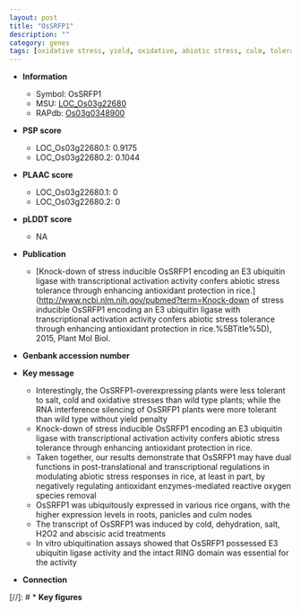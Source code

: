 ```yaml
---
layout: post
title: "OsSRFP1"
description: ""
category: genes
tags: [oxidative stress, yield, oxidative, abiotic stress, culm, tolerance, stress, abscisic acid, stress tolerance, biotic stress, stress response, Ubiquitin, reactive oxygen species]
---
```


* **Information**  
    + Symbol: OsSRFP1  
    + MSU: [LOC_Os03g22680](http://rice.plantbiology.msu.edu/cgi-bin/ORF_infopage.cgi?orf=LOC_Os03g22680)  
    + RAPdb: [Os03g0348900](http://rapdb.dna.affrc.go.jp/viewer/gbrowse_details/irgsp1?name=Os03g0348900)  

* **PSP score**  
    + LOC_Os03g22680.1: 0.9175 
    + LOC_Os03g22680.2: 0.1044 

* **PLAAC score**  
    + LOC_Os03g22680.1: 0 
    + LOC_Os03g22680.2: 0 

* **pLDDT score**
    + NA


* **Publication**  
    + [Knock-down of stress inducible OsSRFP1 encoding an E3 ubiquitin ligase with transcriptional activation activity confers abiotic stress tolerance through enhancing antioxidant protection in rice.](http://www.ncbi.nlm.nih.gov/pubmed?term=Knock-down of stress inducible OsSRFP1 encoding an E3 ubiquitin ligase with transcriptional activation activity confers abiotic stress tolerance through enhancing antioxidant protection in rice.%5BTitle%5D), 2015, Plant Mol Biol.

* **Genbank accession number**  

* **Key message**  
    + Interestingly, the OsSRFP1-overexpressing plants were less tolerant to salt, cold and oxidative stresses than wild type plants; while the RNA interference silencing of OsSRFP1 plants were more tolerant than wild type without yield penalty
    + Knock-down of stress inducible OsSRFP1 encoding an E3 ubiquitin ligase with transcriptional activation activity confers abiotic stress tolerance through enhancing antioxidant protection in rice.
    + Taken together, our results demonstrate that OsSRFP1 may have dual functions in post-translational and transcriptional regulations in modulating abiotic stress responses in rice, at least in part, by negatively regulating antioxidant enzymes-mediated reactive oxygen species removal
    + OsSRFP1 was ubiquitously expressed in various rice organs, with the higher expression levels in roots, panicles and culm nodes
    + The transcript of OsSRFP1 was induced by cold, dehydration, salt, H2O2 and abscisic acid treatments
    + In vitro ubiquitination assays showed that OsSRFP1 possessed E3 ubiquitin ligase activity and the intact RING domain was essential for the activity

* **Connection**  

[//]: # * **Key figures**  


